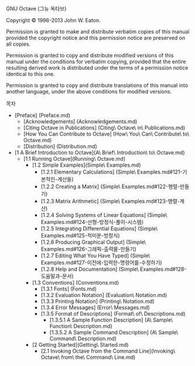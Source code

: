GNU Octave (그뉴 옥타브)

Copyright © 1996-2013 John W. Eaton.

Permission is granted to make and distribute verbatim copies of this manual provided the copyright notice and this permission notice are preserved on all copies.

Permission is granted to copy and distribute modified versions of this manual under the conditions for verbatim copying, provided that the entire resulting derived work is distributed under the terms of a permission notice identical to this one.

Permission is granted to copy and distribute translations of this manual into another language, under the above conditions for modified versions.

목차

* [Preface] (Preface.md)
  * [Acknowledgements] (Acknowledgements.md)
  * [Citing Octave in Publications] (Citing\ Octave\ in\ Publications.md)
  * [How You Can Contribute to Octave] (How\ You\ Can\ Contribute\ to\ Octave.md)
  * [Distribution] (Distribution.md)
* [1 A Brief Introduction to Octave](A\ Brief\ Introduction\ to\ Octave.md)
  * [1.1 Running Octave](Running\ Octave.md)
    * [1.2 Simple Examples](Simple\ Examples.md)
      * [1.2.1 Elementary Calculations] (Simple\ Examples.md#121-기본적인-계산들)
	  * [1.2.2 Creating a Matrix] (Simple\ Examples.md#122-행렬-만들기)
	  * [1.2.3 Matrix Arithmetic] (Simple\ Examples.md#123-행렬-계산)
	  * [1.2.4 Solving Systems of Linear Equations] (Simple\ Examples.md#124-선형-방정식-풀이-시스템)
	  * [1.2.5 Integrating Differential Equations] (Simple\ Examples.md#125-적미분-방정식)
	  * [1.2.6 Producing Graphical Output] (Simple\ Examples.md#126-그래픽-출력물-만들기)
	  * [1.2.7 Editing What You Have Typed] (Simple\ Examples.md#127-이전에-입력한-명령어를-수정하기)
	  * [1.2.8 Help and Documentation] (Simple\ Examples.md#128-도움말과-문서)
	* [1.3 Conventions] (Conventions.md)
	  * [1.3.1 Fonts] (Fonts.md)
      * [1.3.2 Evaluation Notation] (Evaluation\ Notation.md)
	  * [1.3.3 Printing Notation] (Printing\ Notation.md)
	  * [1.3.4 Error Messages] (Error\ Messages.md)
	  * [1.3.5 Format of Descriptions] (Format\ of\ Descriptions.md)
	    * [1.3.5.1 A Sample Function Description] (A\ Sample\ Function\ Description.md)
		* [1.3.5.2 A Sample Command Description] (A\ Sample\ Command\ Description.md)
    * [2 Getting Started](Getting\ Started.md)
	  * [2.1 Invoking Octave from the Command Line](Invoking\ Octave\ from\ the\ Command\ Line.md)
